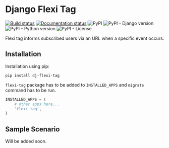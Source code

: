 # Django Flexi Tag

[![Build status](https://img.shields.io/bitbucket/pipelines/akinonteam/dj-flexi-tag)](https://bitbucket.org/akinonteam/dj-flexi-tag/addon/pipelines/home)
[![Documentation status](https://readthedocs.org/projects/dj-flexi-tag/badge/?version=latest)](https://dj-flexi-tag.readthedocs.io/en/latest/?badge=latest)
![PyPI](https://img.shields.io/pypi/v/dj-flexi-tag)
![PyPI - Django version](https://img.shields.io/pypi/djversions/dj-flexi-tag)
![PyPI - Python version](https://img.shields.io/pypi/pyversions/dj-flexi-tag)
![PyPI - License](https://img.shields.io/pypi/l/dj-flexi-tag)

Flexi tag informs subscribed users via an URL when a specific event occurs.

## Installation

Installation using pip:

```
pip install dj-flexi-tag
```

`flexi-tag` package has to be added to `INSTALLED_APPS` and `migrate` command has to be run.

```python
INSTALLED_APPS = (
    # other apps here...
    'flexi_tag',
)
```

## Sample Scenario

Will be added soon.
